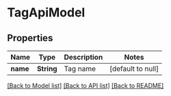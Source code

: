 # TagApiModel
## Properties

| Name | Type | Description | Notes |
|------------ | ------------- | ------------- | -------------|
| **name** | **String** | Tag name | [default to null] |

[[Back to Model list]](../README.md#documentation-for-models) [[Back to API list]](../README.md#documentation-for-api-endpoints) [[Back to README]](../README.md)

